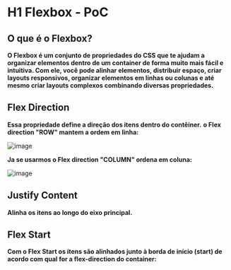 # H1 Flexbox - PoC

## O que é o Flexbox? 

**O Flexbox é um conjunto de propriedades do CSS que te ajudam a organizar elementos dentro de um container de forma muito mais fácil e intuitiva. Com ele, você pode alinhar elementos, distribuir espaço, criar layouts responsivos, organizar elementos em linhas ou colunas e até mesmo criar layouts complexos combinando diversas propriedades.**

## Flex Direction

**Essa propriedade define a direção dos itens dentro do contêiner.**
**o Flex direction "ROW" mantem a ordem em linha:**

![image](https://github.com/user-attachments/assets/9584ef1d-6dc0-4f7b-afc3-f84b84207f37)

**Ja se usarmos o Flex direction "COLUMN" ordena em coluna:**

![image](https://github.com/user-attachments/assets/3043f3a7-6b79-44b0-8bc5-13825df8119f)

## Justify Content

**Alinha os itens ao longo do eixo principal.**

## Flex Start

**Com o Flex Start os ítens são alinhados junto à borda de início (start) de acordo com qual for a flex-direction do container:**


